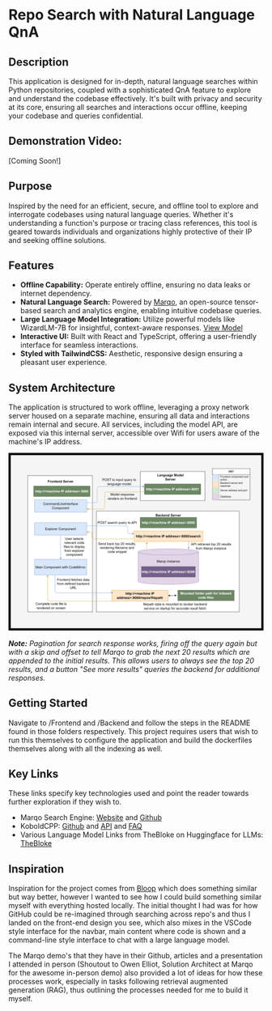 # Repo Search with Natural Language QnA

## Description

This application is designed for in-depth, natural language searches within Python repositories, coupled with a sophisticated QnA feature to explore and understand the codebase effectively. It's built with privacy and security at its core, ensuring all searches and interactions occur offline, keeping your codebase and queries confidential.

## Demonstration Video:
[Coming Soon!]

## Purpose

Inspired by the need for an efficient, secure, and offline tool to explore and interrogate codebases using natural language queries. Whether it's understanding a function's purpose or tracing class references, this tool is geared towards individuals and organizations highly protective of their IP and seeking offline solutions.

## Features

- **Offline Capability:** Operate entirely offline, ensuring no data leaks or internet dependency.
- **Natural Language Search:** Powered by [Marqo](https://www.marqo.ai), an open-source tensor-based search and analytics engine, enabling intuitive codebase queries.
- **Large Language Model Integration:** Utilize powerful models like WizardLM-7B for insightful, context-aware responses. [View Model](https://huggingface.co/TheBloke/WizardLM-7B-uncensored-GGML)
- **Interactive UI:** Built with React and TypeScript, offering a user-friendly interface for seamless interactions.
- **Styled with TailwindCSS:** Aesthetic, responsive design ensuring a pleasant user experience.

## System Architecture

The application is structured to work offline, leveraging a proxy network server housed on a separate machine, ensuring all data and interactions remain internal and secure. All services, including the model API, are exposed via this internal server, accessible over Wifi for users aware of the machine's IP address.

<img src="./system design/system_architecture.png" />

<i><b>Note:</b> Pagination for search response works, firing off the query again but with a skip and offset to tell Marqo to grab the next 20 results which are appended to the initial results. This allows users to always see the top 20 results, and a button "See more results" queries the backend for additional responses.</i>

## Getting Started

Navigate to /Frontend and /Backend and follow the steps in the README found in those folders respectively. This project requires users that wish to run this themselves to configure the application and build the dockerfiles themselves along with all the indexing as well.

## Key Links
These links specify key technologies used and point the reader towards further exploration if they wish to.

* Marqo Search Engine: [Website](https://www.marqo.ai) and [Github](https://github.com/marqo-ai/marqo)
* KoboldCPP: [Github](https://github.com/LostRuins/koboldcpp) and [API](https://lite.koboldai.net/koboldcpp_api#/) and [FAQ](https://github.com/LostRuins/koboldcpp/wiki)
* Various Language Model Links from TheBloke on Huggingface for LLMs: [TheBloke](https://huggingface.co/TheBloke)

## Inspiration
Inspiration for the project comes from [Bloop](https://bloop.ai) which does something similar but way better, however I wanted to see how I could build something similar myself with everything hosted locally. The initial thought I had was for how GitHub could be re-imagined through searching across repo's and thus I landed on the front-end design you see, which also mixes in the VSCode style interface for the navbar, main content where code is shown and a command-line style interface to chat with a large language model.

The Marqo demo's that they have in their Github, articles and a presentation I attended in person (Shoutout to Owen Elliot, Solution Architect at Marqo for the awesome in-person demo) also provided a lot of ideas for how these processes work, especially in tasks following retrieval augmented generation (RAG), thus outlining the processes needed for me to build it myself.
